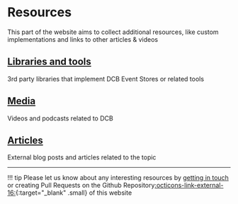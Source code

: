 # Resources

This part of the website aims to collect additional resources, like custom implementations and links to other articles & videos

## [Libraries and tools](libraries.md)

3rd party libraries that implement DCB Event Stores or related tools

## [Media](media.md)

Videos and podcasts related to DCB

## [Articles](articles.md)

External blog posts and articles related to the topic

---

!!! tip
    Please let us know about any interesting resources by [getting in touch](../about.md) or creating Pull Requests on the Github Repository[:octicons-link-external-16:](https://github.com/dcb-events/dcb-events.github.io){:target="_blank" .small} of this website